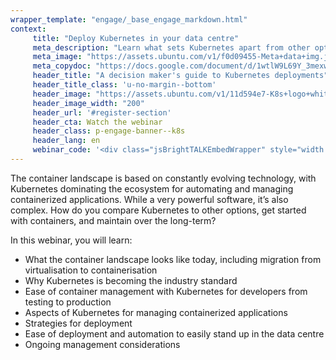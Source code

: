 ```yaml
---
wrapper_template: "engage/_base_engage_markdown.html"
context:
     title: "Deploy Kubernetes in your data centre"
     meta_description: "Learn what sets Kubernetes apart from other options and how you can get started"
     meta_image: "https://assets.ubuntu.com/v1/f0d09455-Meta+data+img.jpg"
     meta_copydoc: "https://docs.google.com/document/d/1wtlW9L69Y_3mexwQ38x4ENxOa65X-XUZNUb1bOWpaOI/edit"
     header_title: "A decision maker's guide to Kubernetes deployments"
     header_title_class: 'u-no-margin--bottom'
     header_image: "https://assets.ubuntu.com/v1/11d594e7-K8s+logo+white+outline.svg"
     header_image_width: "200"
     header_url: '#register-section'
     header_cta: Watch the webinar
     header_class: p-engage-banner--k8s
     header_lang: en
     webinar_code: '<div class="jsBrightTALKEmbedWrapper" style="width:100%; height:100%; position:relative;background: #ffffff;"><script class="jsBrightTALKEmbedConfig" type="application/json">{ "channelId" : 6793, "language": "en-US", "commId" : 383698, "displayMode" : "standalone", "height" : "auto" }</script><script src="https://www.brighttalk.com/clients/js/player-embed/player-embed.js" class="jsBrightTALKEmbed"></script></div>'
---
```


The container landscape is based on constantly evolving technology, with Kubernetes dominating the ecosystem for automating and managing containerized applications. While a very powerful software, it’s also complex. How do you compare Kubernetes to other options, get started with containers, and maintain over the long-term?

In this webinar, you will learn:

<ul class="p-list">
  <li class="p-list__item is-ticked">What the container landscape looks like today, including migration from virtualisation to containerisation</li>
  <li class="p-list__item is-ticked">Why Kubernetes is becoming the industry standard</li>
  <li class="p-list__item is-ticked">Ease of container management with Kubernetes for developers from testing to production</li>
  <li class="p-list__item is-ticked">Aspects of Kubernetes for managing containerized applications</li>
  <li class="p-list__item is-ticked">Strategies for deployment</li>
  <li class="p-list__item is-ticked">Ease of deployment and automation to easily stand up in the data centre</li>
  <li class="p-list__item is-ticked">Ongoing management considerations</li>
</ul>
